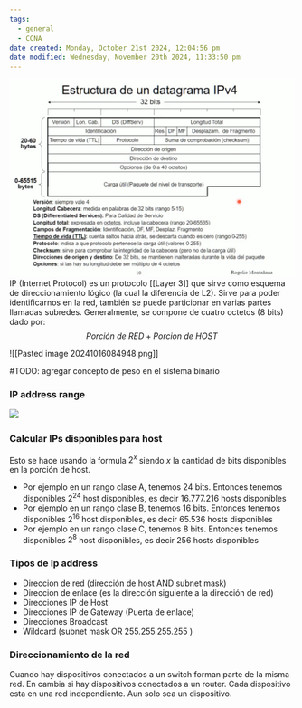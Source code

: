 ```yaml
---
tags:
  - general
  - CCNA
date created: Monday, October 21st 2024, 12:04:56 pm
date modified: Wednesday, November 20th 2024, 11:33:50 pm
---
```


![](_anexos_/Screenshot%20from%202023-11-13%2008-56-34.png)
IP (Internet Protocol) es un protocolo [[Layer 3]] que sirve como esquema de direccionamiento lógico (la cual la diferencia de L2). Sirve para poder identificarnos en la red, también se puede particionar en varias partes llamadas subredes. Generalmente, se compone de cuatro octetos (8 bits) dado por: 
$$Porción\ de\ RED + Porcion\ de\ HOST$$

![[Pasted image 20241016084948.png]]

#TODO: agregar concepto de peso en el sistema binario

### IP address range
![](ip-classes.png)
### Calcular IPs disponibles para host
Esto se hace usando la formula $2^{x}$ siendo $x$ la cantidad de bits disponibles en la porción de host. 
- Por ejemplo en un rango clase A, tenemos 24 bits. Entonces tenemos disponibles $2^{24}$ host disponibles, es decir $16.777.216$ hosts disponibles
- Por ejemplo en un rango clase B, tenemos 16 bits. Entonces tenemos disponibles $2^{16}$ host disponibles, es decir $65.536$ hosts disponibles
- Por ejemplo en un rango clase C, tenemos 8 bits. Entonces tenemos disponibles $2^8$ host disponibles, es decir $256$ hosts disponibles

### Tipos de Ip address
- Direccion de red  (dirección de host AND subnet mask)
- Direccion de enlace (es la dirección siguiente a la dirección de red)
- Direcciones IP de Host
- Direcciones IP de Gateway (Puerta de enlace)
- Direcciones Broadcast
- Wildcard (subnet mask OR 255.255.255.255 )

### Direccionamiento de la red
Cuando hay dispositivos conectados a un switch forman parte de la misma red.
En cambia si hay dispositivos conectados a un router. Cada dispositivo esta en una red independiente. Aun solo sea un dispositivo.
